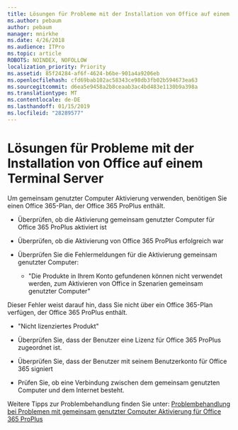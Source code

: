 ```yaml
---
title: Lösungen für Probleme mit der Installation von Office auf einem Terminal Server
ms.author: pebaum
author: pebaum
manager: mnirkhe
ms.date: 4/26/2018
ms.audience: ITPro
ms.topic: article
ROBOTS: NOINDEX, NOFOLLOW
localization_priority: Priority
ms.assetid: 85f24284-af6f-4624-b6be-901a4a9206eb
ms.openlocfilehash: cfd69bab102ac58343ce98db3fb02b594673ea63
ms.sourcegitcommit: d6ea5e9458a2b8ceaab3ac4bd483e1130b9a398a
ms.translationtype: MT
ms.contentlocale: de-DE
ms.lasthandoff: 01/15/2019
ms.locfileid: "28289577"
---
```

# <a name="solutions-for-issues-around-installing-office-on-a-terminal-server"></a>Lösungen für Probleme mit der Installation von Office auf einem Terminal Server

Um gemeinsam genutzter Computer Aktivierung verwenden, benötigen Sie einen Office 365-Plan, der Office 365 ProPlus enthält.
  
- Überprüfen, ob die Aktivierung gemeinsam genutzter Computer für Office 365 ProPlus aktiviert ist
    
- Überprüfen, ob die Aktivierung von Office 365 ProPlus erfolgreich war
    
- Überprüfen Sie die Fehlermeldungen für die Aktivierung gemeinsam genutzter Computer:
    
  - "Die Produkte in Ihrem Konto gefundenen können nicht verwendet werden, zum Aktivieren von Office in Szenarien gemeinsam genutzter Computer"
  
Dieser Fehler weist darauf hin, dass Sie nicht über ein Office 365-Plan verfügen, der Office 365 ProPlus enthält.
    
  - "Nicht lizenziertes Produkt"
    
  - Überprüfen Sie, dass der Benutzer eine Lizenz für Office 365 ProPlus zugeordnet ist.
    
  - Überprüfen Sie, dass der Benutzer mit seinem Benutzerkonto für Office 365 signiert
    
  - Prüfen Sie, ob eine Verbindung zwischen dem gemeinsam genutzten Computer und dem Internet besteht.
    
Weitere Tipps zur Problembehandlung finden Sie unter: [Problembehandlung bei Problemen mit gemeinsam genutzter Computer Aktivierung für Office 365 ProPlus](https://docs.microsoft.com/DeployOffice/troubleshoot-issues-with-shared-computer-activation-for-office-365-proplus)
  

